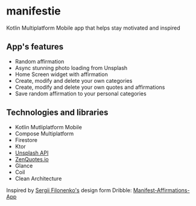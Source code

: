 # manifestie
Kotlin Multiplatform Mobile app that helps stay motivated and inspired

## App's features
* Random affirmation
* Async stunning photo loading from Unsplash
* Home Screen widget with affirmation
* Create, modify and delete your own categories
* Create, modify and delete your own quotes and affirmations
* Save random affirmation to your personal categories

## Technologies and libraries
* Kotlin Mutliplatform Mobile
* Compose Multiplatform
* Firestore
* Ktor
* [Unsplash API](https://unsplash.com/developers)
* [ZenQuotes.io](https://zenquotes.io/)
* Glance
* Coil
* Clean Architecture

 Inspired by [Sergii Filonenko's](https://dribbble.com/ffiill) design form Dribble: [Manifest-Affirmations-App](https://dribbble.com/shots/15826725-Manifest-Affirmations-App)
